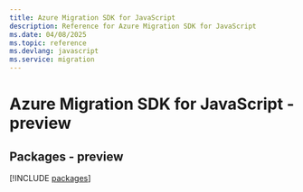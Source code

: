```yaml
---
title: Azure Migration SDK for JavaScript
description: Reference for Azure Migration SDK for JavaScript
ms.date: 04/08/2025
ms.topic: reference
ms.devlang: javascript
ms.service: migration
---
```

# Azure Migration SDK for JavaScript - preview
## Packages - preview
[!INCLUDE [packages](migration-index.md)]